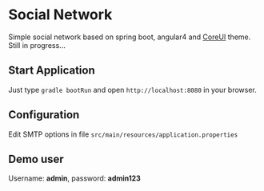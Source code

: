 # Social Network

Simple social network based on spring boot, angular4 and [CoreUI](http://coreui.io/) theme. Still in progress...

## Start Application

Just type ```gradle bootRun``` and open ```http://localhost:8080``` in your browser.

## Configuration

Edit SMTP options in file ```src/main/resources/application.properties```

## Demo user

Username: **admin**, password: **admin123**